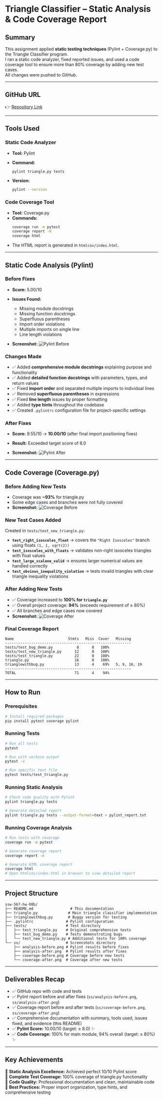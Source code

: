 # Triangle Classifier – Static Analysis & Code Coverage Report

## Summary
This assignment applied **static testing techniques** (Pylint + Coverage.py) to the Triangle Classifier program.  
I ran a static code analyzer, fixed reported issues, and used a code coverage tool to ensure more than 80% coverage by adding new test cases.  
All changes were pushed to GitHub.

---

## GitHub URL
👉 [Repository Link](https://github.com/parthkishan20/ssw-567-hw-00b)

---

## Tools Used

### Static Code Analyzer
- **Tool:** Pylint  
- **Command:**  
  ```bash
  pylint triangle.py tests
  ```

- **Version:**
  ```bash
  pylint --version
  ```

### Code Coverage Tool
- **Tool:** Coverage.py
- **Commands:**
  ```bash
  coverage run -m pytest
  coverage report -m
  coverage html
  ```
- The HTML report is generated in `htmlcov/index.html`.

---

## Static Code Analysis (Pylint)

### Before Fixes
- **Score:** 5.00/10
- **Issues Found:**
  - Missing module docstrings
  - Missing function docstrings  
  - Superfluous parentheses
  - Import order violations
  - Multiple imports on single line
  - Line length violations

- **Screenshot:** ![Pylint Before](ss/analysis-before.png)

### Changes Made
- ✅ Added **comprehensive module docstrings** explaining purpose and functionality
- ✅ Added **detailed function docstrings** with parameters, types, and return values
- ✅ Fixed **import order** and separated multiple imports to individual lines
- ✅ Removed **superfluous parentheses** in expressions
- ✅ Fixed **line length** issues by proper formatting
- ✅ Added **type hints** throughout the codebase
- ✅ Created `.pylintrc` configuration file for project-specific settings

### After Fixes
- **Score:** 9.55/10 → **10.00/10** (after final import positioning fixes)
- **Result:** Exceeded target score of 8.0

- **Screenshot:** ![Pylint After](ss/analysis-after.png)

---

## Code Coverage (Coverage.py)

### Before Adding New Tests
- Coverage was **~93%** for triangle.py
- Some edge cases and branches were not fully covered
- **Screenshot:** ![Coverage Before](ss/coverage-before.png)

### New Test Cases Added
Created in `tests/test_new_triangle.py`:

- **`test_right_isosceles_float`** → covers the `"Right Isosceles"` branch using floats `(1, 1, sqrt(2))`
- **`test_isosceles_with_floats`** → validates non-right isosceles triangles with float values
- **`test_large_scalene_valid`** → ensures larger numerical values are handled correctly
- **`test_obvious_inequality_violation`** → tests invalid triangles with clear triangle inequality violations

### After Adding New Tests
- ✅ Coverage increased to **100% for `triangle.py`**
- ✅ Overall project coverage: **94%** (exceeds requirement of ≥ 80%)
- ✅ All branches and edge cases now covered
- **Screenshot:** ![Coverage After](ss/coverage-after.png)

### Final Coverage Report
```
Name                         Stmts   Miss  Cover   Missing
----------------------------------------------------------
tests/test_bug_demo.py           8      0   100%
tests/test_new_triangle.py      12      0   100%
tests/test_triangle.py          22      0   100%
triangle.py                     16      0   100%
trianglewithbug.py              13      4    69%   5, 9, 16, 19
----------------------------------------------------------
TOTAL                           71      4    94%
```

---

## How to Run

### Prerequisites
```bash
# Install required packages
pip install pytest coverage pylint
```

### Running Tests
```bash
# Run all tests
pytest

# Run with verbose output
pytest -v

# Run specific test file
pytest tests/test_triangle.py
```

### Running Static Analysis
```bash
# Check code quality with Pylint
pylint triangle.py tests

# Generate detailed report
pylint triangle.py tests --output-format=text > pylint_report.txt
```

### Running Coverage Analysis
```bash
# Run tests with coverage
coverage run -m pytest

# Generate coverage report
coverage report -m

# Generate HTML coverage report
coverage html
# Open htmlcov/index.html in browser to view detailed report
```

---

## Project Structure
```
ssw-567-hw-00b/
├── README.md                 # This documentation
├── triangle.py              # Main triangle classifier implementation
├── trianglewithbug.py       # Buggy version for testing
├── .pylintrc               # Pylint configuration
├── tests/                  # Test directory
│   ├── test_triangle.py    # Original comprehensive tests
│   ├── test_bug_demo.py    # Tests demonstrating bugs
│   └── test_new_triangle.py # Additional tests for 100% coverage
└── ss/                     # Screenshots directory
    ├── analysis-before.png # Pylint results before fixes
    ├── analysis-after.png  # Pylint results after fixes
    ├── coverage-before.png # Coverage before new tests
    └── coverage-after.png  # Coverage after new tests
```

---

## Deliverables Recap
- ✅ GitHub repo with code and tests
- ✅ Pylint report before and after fixes (`ss/analysis-before.png`, `ss/analysis-after.png`)
- ✅ Coverage report before and after tests (`ss/coverage-before.png`, `ss/coverage-after.png`)
- ✅ Comprehensive documentation with summary, tools used, issues fixed, and evidence (this README)
- ✅ **Pylint Score:** 10.00/10 (target: ≥ 8.0) ✨
- ✅ **Code Coverage:** 100% for main module, 94% overall (target: ≥ 80%) ✨

---

## Key Achievements
🎯 **Static Analysis Excellence:** Achieved perfect 10/10 Pylint score  
🎯 **Complete Test Coverage:** 100% coverage of triangle.py functionality  
🎯 **Code Quality:** Professional documentation and clean, maintainable code  
🎯 **Best Practices:** Proper import organization, type hints, and comprehensive testing